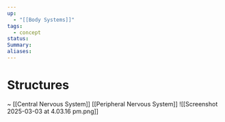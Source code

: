 ```yaml
---
up:
  - "[[Body Systems]]"
tags:
  - concept
status: 
Summary: 
aliases:
---
```

# Structures
~
[[Central Nervous System]]
[[Peripheral Nervous System]]
![[Screenshot 2025-03-03 at 4.03.16 pm.png]]
<!--SR:!2025-03-14,4,270-->